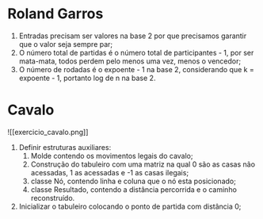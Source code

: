# Roland Garros

1. Entradas precisam ser valores na base 2 por que precisamos garantir que o valor seja sempre par;
2. O número total de partidas é o número total de participantes - 1, por ser mata-mata, todos perdem pelo menos uma vez, menos o vencedor;
3. O número de rodadas é o expoente - 1 na base 2, considerando que k =  expoente - 1, portanto log de n na base 2. 

# Cavalo

![[exercicio_cavalo.png]]

1. Definir estruturas auxiliares:
	1. Molde contendo os movimentos legais do cavalo;
	2. Construção do tabuleiro com uma matriz na qual 0 são as casas não acessadas, 1 as acessadas e -1 as casas ilegais;
	3. classe Nó, contendo linha e coluna que o nó esta posicionado;
	4. classe Resultado, contendo a distância percorrida e o caminho reconstruído.
2. Inicializar o tabuleiro colocando o ponto de partida com distância 0;